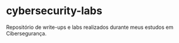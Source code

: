 # cybersecurity-labs
Repositório de write-ups e labs realizados durante meus estudos em Cibersegurança.
